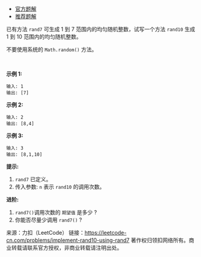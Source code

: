* [官方题解](https://leetcode-cn.com/problems/implement-rand10-using-rand7/solution/yong-rand7-shi-xian-rand10-by-leetcode/)
* [推荐题解](https://leetcode-cn.com/problems/implement-rand10-using-rand7/solution/xiang-xi-si-lu-ji-you-hua-si-lu-fen-xi-zhu-xing-ji/)

已有方法 ```rand7``` 可生成 1 到 7 范围内的均匀随机整数，试写一个方法 ```rand10``` 生成 1 到 10 范围内的均匀随机整数。

不要使用系统的 ```Math.random()``` 方法。

 

**示例 1:**
```
输入: 1
输出: [7]
```
**示例 2:**
```
输入: 2
输出: [8,4]
```
**示例 3:**
```
输入: 3
输出: [8,1,10]
```

**提示:**

1. ```rand7``` 已定义。
2. 传入参数: ```n``` 表示 ```rand10``` 的调用次数。
 

**进阶:**

1. ```rand7()```调用次数的 ```期望值``` 是多少 ?
2. 你能否尽量少调用 ```rand7()``` ?

来源：力扣（LeetCode）
链接：https://leetcode-cn.com/problems/implement-rand10-using-rand7
著作权归领扣网络所有。商业转载请联系官方授权，非商业转载请注明出处。
